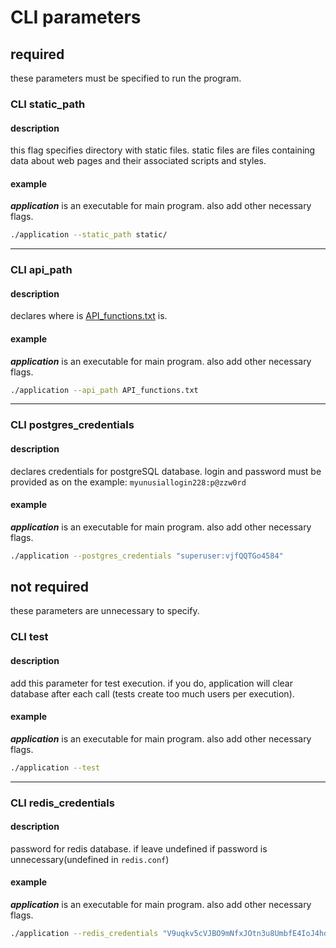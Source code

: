 # CLI parameters
## required
these parameters must be specified to run the program.

### CLI static_path
#### **description**
this flag specifies directory with static files. static files are files containing data about web pages and their associated scripts and styles.

#### **example**
***application*** is an executable for main program. also add other necessary flags.
```bash
./application --static_path static/
```
---
### CLI api_path
#### **description**
declares where is [API_functions.txt](API_functions_txt.md) is.  
#### **example**
***application*** is an executable for main program. also add other necessary flags.
```bash
./application --api_path API_functions.txt
```

---
### CLI postgres_credentials
#### **description**
declares credentials for postgreSQL database. login and password must be provided as on the example: `myunusiallogin228:p@zzw0rd`
#### **example**
***application*** is an executable for main program. also add other necessary flags.
```bash
./application --postgres_credentials "superuser:vjfQQTGo4584"
```

## not required
these parameters are unnecessary to specify.

### CLI test
#### **description**
add this parameter for test execution. if you do, application will clear database after each call (tests create too much users per execution). 
#### **example**
***application*** is an executable for main program. also add other necessary flags.
```bash
./application --test
```

---
### CLI redis_credentials
#### **description**
password for redis database. if leave undefined if password is unnecessary(undefined in `redis.conf`)
#### **example**
***application*** is an executable for main program. also add other necessary flags.
```bash
./application --redis_credentials "V9uqkv5cVJBO9mNfxJOtn3u8UmbfE4IoJ4hde1dn0JJsmih38F"
```
